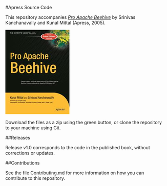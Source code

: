 #Apress Source Code

This repository accompanies [*Pro Apache Beehive*](http://www.apress.com/9781590595152) by Srinivas Kanchanavally and Kunal Mittal (Apress, 2005).

![Cover image](9781590595152.jpg)

Download the files as a zip using the green button, or clone the repository to your machine using Git.

##Releases

Release v1.0 corresponds to the code in the published book, without corrections or updates.

##Contributions

See the file Contributing.md for more information on how you can contribute to this repository.
